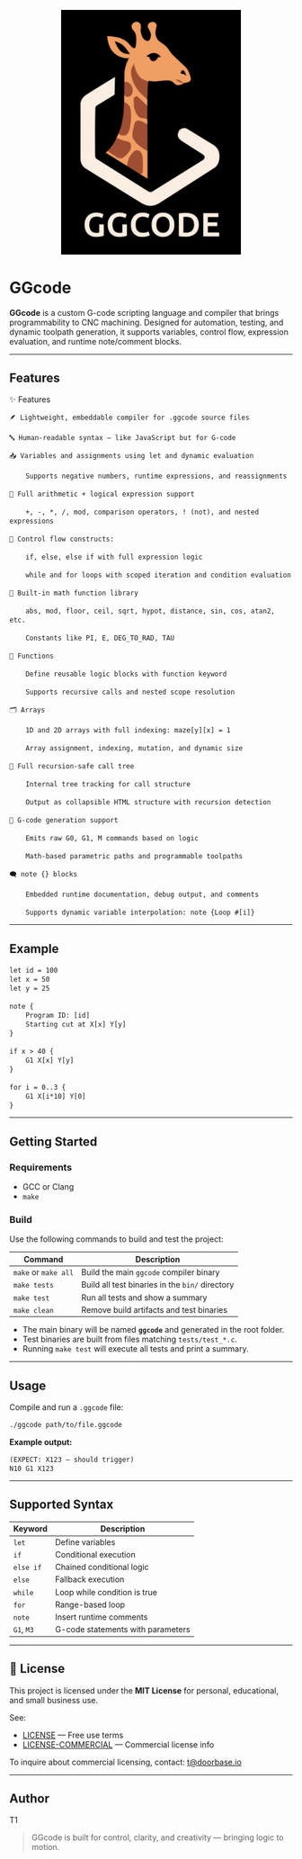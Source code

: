 <p align="center">
  <img src="logo.png" alt="GGcode Logo" width="320"/>
  <!-- For SVG support, you can use: <img src="logo.svg" alt="GGcode Logo" width="320"/> -->
</p>

# GGcode

**GGcode** is a custom G-code scripting language and compiler that brings programmability to CNC machining. Designed for automation, testing, and dynamic toolpath generation, it supports variables, control flow, expression evaluation, and runtime note/comment blocks.

---

## Features

✨ Features

    🪶 Lightweight, embeddable compiler for .ggcode source files

    🔤 Human-readable syntax — like JavaScript but for G-code

    📥 Variables and assignments using let and dynamic evaluation

        Supports negative numbers, runtime expressions, and reassignments

    🧠 Full arithmetic + logical expression support

        +, -, *, /, mod, comparison operators, ! (not), and nested expressions

    🔁 Control flow constructs:

        if, else, else if with full expression logic

        while and for loops with scoped iteration and condition evaluation

    🧮 Built-in math function library

        abs, mod, floor, ceil, sqrt, hypot, distance, sin, cos, atan2, etc.

        Constants like PI, E, DEG_TO_RAD, TAU

    🧩 Functions

        Define reusable logic blocks with function keyword

        Supports recursive calls and nested scope resolution

    🗂️ Arrays

        1D and 2D arrays with full indexing: maze[y][x] = 1

        Array assignment, indexing, mutation, and dynamic size

    🔄 Full recursion-safe call tree

        Internal tree tracking for call structure

        Output as collapsible HTML structure with recursion detection

    📄 G-code generation support

        Emits raw G0, G1, M commands based on logic

        Math-based parametric paths and programmable toolpaths

    🗨️ note {} blocks

        Embedded runtime documentation, debug output, and comments

        Supports dynamic variable interpolation: note {Loop #[i]}


---

## Example

```gg
let id = 100
let x = 50
let y = 25

note {
    Program ID: [id]
    Starting cut at X[x] Y[y]
}

if x > 40 {
    G1 X[x] Y[y]
}

for i = 0..3 {
    G1 X[i*10] Y[0]
}
```

---

## Getting Started

### Requirements

- GCC or Clang
- `make`

### Build

Use the following commands to build and test the project:

| Command             | Description                                      |
|---------------------|--------------------------------------------------|
| `make` or `make all`| Build the main `ggcode` compiler binary          |
| `make tests`        | Build all test binaries in the `bin/` directory  |
| `make test`         | Run all tests and show a summary                 |
| `make clean`        | Remove build artifacts and test binaries         |

- The main binary will be named **`ggcode`** and generated in the root folder.
- Test binaries are built from files matching `tests/test_*.c`.
- Running `make test` will execute all tests and print a summary.

---

## Usage

Compile and run a `.ggcode` file:

```sh
./ggcode path/to/file.ggcode
```

**Example output:**
```
(EXPECT: X123 — should trigger)
N10 G1 X123
```

---

## Supported Syntax

| Keyword   | Description                        |
|-----------|------------------------------------|
| `let`     | Define variables                   |
| `if`      | Conditional execution              |
| `else if` | Chained conditional logic          |
| `else`    | Fallback execution                 |
| `while`   | Loop while condition is true       |
| `for`     | Range-based loop                   |
| `note`    | Insert runtime comments            |
| `G1`, `M3`| G-code statements with parameters  |

---


## 📜 License

This project is licensed under the **MIT License** for personal, educational, and small business use.

See:
- [LICENSE](./LICENSE) — Free use terms  
- [LICENSE-COMMERCIAL](./LICENSE-COMMERCIAL) — Commercial license info

To inquire about commercial licensing, contact: [t@doorbase.io](mailto:t@doorbase.io)

---

## Author

T1

> GGcode is built for control, clarity, and creativity — bringing logic to motion.